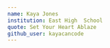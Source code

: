 ```yaml
---
name: Kaya Jones
institution: East High  School
quote: Set Your Heart Ablaze
github_user: kayacancode
---
```

